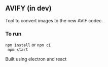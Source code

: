 ## AVIFY (in dev)
Tool to convert images to the new AVIF codec.

### To run
`npm install` or `npm ci `<br>`
npm start`

Built using electron and react
